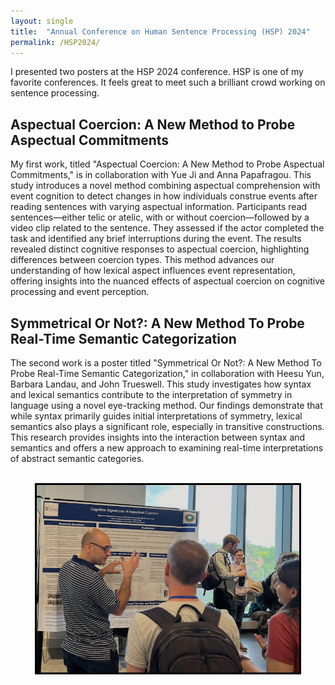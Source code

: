 ```yaml
---
layout: single
title:  "Annual Conference on Human Sentence Processing (HSP) 2024"
permalink: /HSP2024/
---
```


I presented two posters at the HSP 2024 conference. HSP is one of my favorite conferences. It feels great to meet such a brilliant crowd working on sentence processing. 

## Aspectual Coercion: A New Method to Probe Aspectual Commitments

My first work, titled "Aspectual Coercion: A New Method to Probe Aspectual Commitments," is in collaboration with Yue Ji and Anna Papafragou. This study introduces a novel method combining aspectual comprehension with event cognition to detect changes in how individuals construe events after reading sentences with varying aspectual information. Participants read sentences—either telic or atelic, with or without coercion—followed by a video clip related to the sentence. They assessed if the actor completed the task and identified any brief interruptions during the event. The results revealed distinct cognitive responses to aspectual coercion, highlighting differences between coercion types. This method advances our understanding of how lexical aspect influences event representation, offering insights into the nuanced effects of aspectual coercion on cognitive processing and event perception.


## Symmetrical Or Not?: A New Method To Probe Real-Time Semantic Categorization

The second work is a poster titled "Symmetrical Or Not?: A New Method To Probe Real-Time Semantic Categorization," in collaboration with Heesu Yun, Barbara Landau, and John Trueswell. This study investigates how syntax and lexical semantics contribute to the interpretation of symmetry in language using a novel eye-tracking method. Our findings demonstrate that while syntax primarily guides initial interpretations of symmetry, lexical semantics also plays a significant role, especially in transitive constructions. This research provides insights into the interaction between syntax and semantics and offers a new approach to examining real-time interpretations of abstract semantic categories.


<br/>

<div style="text-align:center;">
    <img src="/assets/images/HSP2024_poster_small.jpg" alt="HSP 2024" style="width:420px;height:300px;border:3px solid black">
</div>